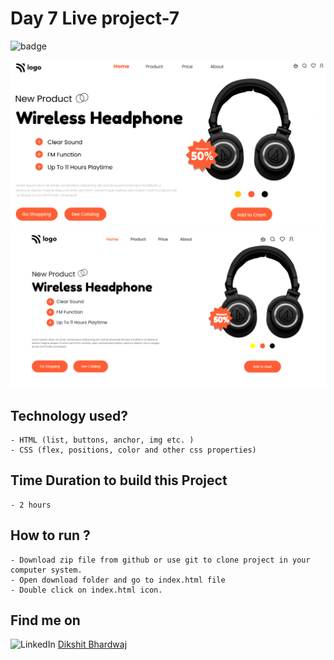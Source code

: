 # Day 7 Live project-7

![badge](https://img.shields.io/badge/WebDev-Day1-orange)

![Website Preview](thumbnail.png)
![Website Preview](screenshot.png)

## Technology used?

    - HTML (list, buttons, anchor, img etc. )
    - CSS (flex, positions, color and other css properties)

## Time Duration to build this Project

    - 2 hours

## How to run ?

    - Download zip file from github or use git to clone project in your computer system.
    - Open download folder and go to index.html file
    - Double click on index.html icon.

## Find me on

![LinkedIn](https://img.shields.io/badge/LinkedIn-Connect-green) [Dikshit Bhardwaj](https://www.linkedin.com/in/dikshit-bhardwaj-8678b2191/)
